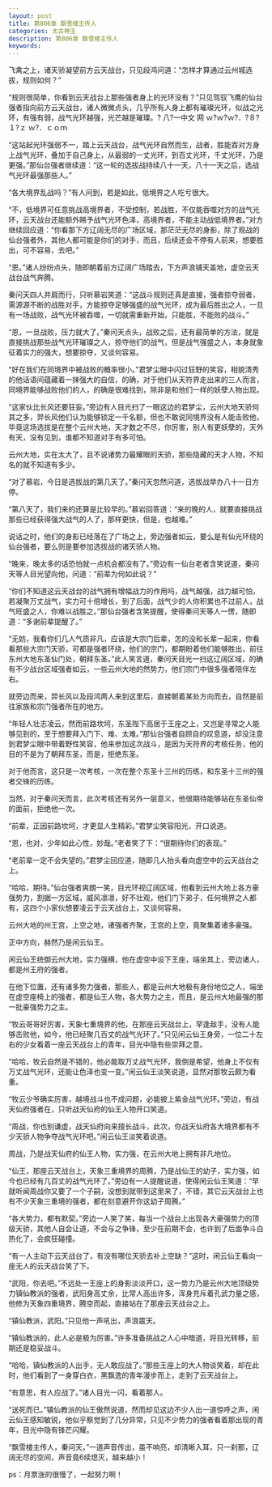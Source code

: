 ```yaml
---
layout: post
title: 第806章 飘雪楼主传人
categories: 太古神王
description: 第806章 飘雪楼主传人
keywords:
---
```


飞禽之上，诸天骄凝望前方云天战台，只见段鸿问道：“怎样才算通过云州城选拔，规则如何？”

“规则很简单，你看到云天战台上那些强者身上的光环没有？”只见驾驭飞鹰的仙台强者指向前方云天战台，诸人微微点头，几乎所有人身上都有璀璨光环，似战之光环，有强有弱，战气光环越强，光芒越是璀璨。?  八?一中文  网  ｗ?ｗ?ｗ?．?８?１?ｚ ｗ?．ｃｏｍ

“这站起光环强弱不一，踏上云天战台，战气光环自然而生，战者，胜能吞对方身上战气光环，叠加于自己身上，从最弱的一丈光环，到百丈光环，千丈光环，乃是更强。”那仙台强者继续道：“这一轮的选拔战持续八十一天，八十一天之后，选战气光环最强那些人。”

“各大境界乱战吗？”有人问到，若是如此，低境界之人吃亏很大。

“不，低境界可任意挑战高境界者，不受控制，若战胜，不仅能吞噬对方的战气光环，云天战台还能额外赐予战气光环色泽，高境界者，不能主动战低境界者。”对方继续回应道：“你看那下方辽阔无尽的广场区域，那茫茫无尽的身影，除了观战的仙台强者外，其他人都可能是你们的对手，而且，后续还会不停有人前来，想要胜出，可不容易，去吧。”

“恩。”诸人纷纷点头，随即朝着前方辽阔广场踏去，下方声浪铺天盖地，虚空云天战台战气奔腾。

秦问天四人并肩而行，只听慕岩笑道：“这战斗规则还真是直接，强者掠夺弱者，需源源不断的战胜对手，方能掠夺足够强盛的战气光环，成为最后胜出之人，一旦有一场战败，战气光环被吞噬，一切就需重新开始，只能胜，不能败的战斗。”

“恩，一旦战败，压力就大了。”秦问天点头，战败之后，还有最简单的方法，就是直接挑战那些战气光环璀璨之人，掠夺他们的战气，但是战气强盛之人，本身就象征着实力的强大，想要掠夺，又谈何容易。

“好在我们在同境界中被战败的概率很小。”君梦尘眼中闪过狂野的笑容，相貌清秀的他话语间蕴藏着一抹强大的自信，的确，对于他们从天符界走出来的三人而言，同境界能够战败他们的人，的确是很难找到，除非是和他们一样的妖孽人物出现。

“这家伙比长风还要狂妄。”旁边有人目光扫了一眼这边的君梦尘，云州大地天骄何其之多，羿长风他们认为能够锁定一千名额，但也不敢说同境界没有人能击败他，毕竟这场选拔是在整个云州大地，天才数之不尽，你厉害，别人有更妖孽的，天外有天，没有见到，谁都不知道对手有多可怕。

云州大地，实在太大了，且不说诸势力最耀眼的天骄，那些隐藏的天才人物，不知名的就不知道有多少。

“对了慕岩，今日是选拔战的第几天了。”秦问天忽然问道，选拔战举办八十一日方停。

“第八天了，我们来的还算是比较早的。”慕岩回答道：“来的晚的人，就要直接挑战那些已经获得强大战气的人了，那样更快，但是，也越难。”

说话之时，他们的身影已经落在了广场之上，旁边强者如云，要么是有仙光环绕的仙台强者，要么则是要参加选拔战的诸天骄人物。

“晚来，晚太多的话恐怕就一点机会都没有了。”旁边有一仙台老者含笑说道，秦问天等人目光望向他，问道：“前辈为何如此说？”

“你们不知道这云天战台的战气拥有增幅战力的作用吗，战气越强，战力越可怕，若凝聚万丈战气，实力可十倍增长，到了后面，战气少的人你积累也不过前人，战气旺盛之人，你难以战胜之。”那仙台强者含笑提醒，使得秦问天等人一愣，随即道：“多谢前辈提醒了。”

“无妨，我看你们几人气质非凡，应该是大宗门后辈，怎的没和长辈一起来，你看看那些大宗门天骄，可都是强者环绕，他们的宗门，都期盼着他们能够胜出，前往东州大地东圣仙门处，朝拜东圣。”此人笑言道，秦问天目光一扫这辽阔区域，的确有不少战台区域强者如云，一些云州大地的然势力，他们宗门中很多强者陪伴左右。

就旁边而来，羿长风以及段鸿两人来到这里后，直接朝着某处方向而去，自然是前往家族和宗门强者所在的地方。

“年轻人壮志凌云，然而前路坎坷，东圣陛下高居于王座之上，又岂是寻常之人能够见到的，至于想要拜入门下、难、太难。”那仙台强者自顾自的叹息道，却没注意到君梦尘眼中带着野性笑容，他来参加这次战斗，是因为天符界的考核任务，他的目的不是为了朝拜东圣，而是，拒绝东圣。

对于他而言，这只是一次考核，一次在整个东圣十三州的历练，和东圣十三州的强者交锋的历练。

当然，对于秦问天而言，此次考核还有另外一层意义，他很期待能够站在东圣仙帝的面前，拒绝他一次。

“前辈，正因前路坎坷，才更显人生精彩。”君梦尘笑容阳光，开口说道。

“恩，也对，少年如此心性，妙哉。”老者笑了下：“很期待你们的表现。”

“老前辈一定不会失望的。”君梦尘回应道，随即几人抬头看向虚空中的云天战台之上。

“哈哈，期待。”仙台强者爽朗一笑，目光环视辽阔区域，他看到云州大地上各方豪强势力，割据一方区域，威风凛凛，好不壮观，他们门下弟子，任何境界之人都有，这四个小家伙想要凌云于云天战台上，又谈何容易。

云州大地的州王宫，上空之地，诸强者齐聚，王宫的上空，竟聚集着诸多豪强。

正中方向，赫然乃是闲云仙王。

闲云仙王统御云州大地，实力强横，他在虚空中设下王座，端坐其上，旁边诸人，都是州王府的强者。

在他下位置，还有诸多势力强者，那些人，都是云州大地极有身份地位之人，端坐在虚空座椅上的强者，都是仙王人物，各大势力之主，而且，是云州大地最强的那一批豪强势力之主。

“牧云哥哥好厉害，天象七重境界的他，在那座云天战台上，罕逢敌手，没有人能够击败他，如今，他已经聚几百丈的战气光环了。”只见闲云仙王身旁，一位二十左右的少女看着一座云天战台上的青年，目光中隐有些崇拜之意。

“哈哈，牧云自然是不错的，他必能取万丈战气光环，我倒是希望，他身上不仅有万丈战气光环，还能让色泽也变一变。”闲云仙王淡笑说道，显然对那牧云颇为看重。

“牧云少爷确实厉害，越境战斗也不成问题，必能披上紫金战气光环。”旁边，有战天仙府强者在，只听战天仙府的仙王人物开口笑道。

“周战，你也别谦虚，战天仙府向来擅长战斗，此次，你战天仙府各大境界都有不少天骄人物争夺战气光环吧。”闲云仙王淡笑着说道。

周战，乃是战天仙府的仙王人物，实力强，在云州大地上拥有非凡地位。

“仙王，那座云天战台上，天象三重境界的周腾，乃是战仙王的幼子，实力强，如今也已经有几百丈的战气光环了。”旁边有一人提醒说道，使得闲云仙王笑道：“早就听闻周战你又要了一个子嗣，没想到就带到这里来了，不错，其它云天战台上也有不少天象三重境的强者，都在刻意避开你这幼子周腾。”

“各大势力，都有默契。”旁边一人笑了笑，每当一个战台上出现各大豪强势力的顶级天骄，其他人自会让道，不会与之争锋，至少在前期不会，也许到了后面争斗白热化了，会疯狂碰撞。

“有一人主动下云天战台了，有没有哪位天骄去补上空缺？”这时，闲云仙王看向一座无人的云天战台笑了下。

“武阳，你去吧。”不远处一王座上的身影淡淡开口，这一势力乃是云州大地顶级势力镇仙教派的强者，武阳身高丈余，比常人高出许多，浑身充斥着孔武力量之感，他修为天象四重境界，腾空而起，直接站在了那座云天战台之上。

“镇仙教派，武阳。”只见他一声吼出，声浪震天。

“镇仙教派的，此人必是极为厉害。”许多准备挑战之人心中暗道，将目光转移，前期还是稳妥战斗。

“哈哈，镇仙教派的人出手，无人敢应战了。”那些王座上的大人物谈笑着，却在此时，他们看到了一身穿白衣，黑飘逸的青年漫步而上，走到了云天战台上。

“有意思，有人应战了。”诸人目光一闪，看着那人。

“送死而已。”镇仙教派的仙王傲然说道，然而却见这边不少人出一道惊呼之声，闲云仙王感知敏锐，他似乎察觉到了几分异常，只见不少势力的强者看着那出现的青年，目光中隐有锋芒闪耀。

“飘雪楼主传人，秦问天。”一道声音传出，虽不响亮，却清晰入耳，只一刹那，辽阔无尽的空间，声音竟6续熄灭，越来越小！

ps：月票涨的很慢了，一起努力啊！
